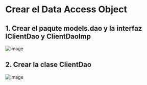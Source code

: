 # Crear el Data Access Object 

## 1. Crear el paqute models.dao y la interfaz IClientDao y ClientDaoImp

![image](https://user-images.githubusercontent.com/31961588/220816569-3724a176-2d3c-4f56-a2da-59d415bb81aa.png)

## 2. Crear la clase ClientDao

![image](https://user-images.githubusercontent.com/31961588/220816707-f4281133-c73f-4439-a6ca-3ab2ec83d60f.png)
